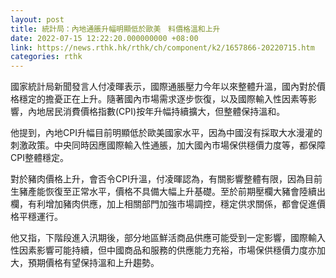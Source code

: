 ```yaml
---
layout: post
title: 統計局：內地通脹升幅明顯低於歐美　料價格溫和上升
date: 2022-07-15 12:22:20.000000000 +08:00
link: https://news.rthk.hk/rthk/ch/component/k2/1657866-20220715.htm
categories: rthk
---
```


國家統計局新聞發言人付凌暉表示，國際通脹壓力今年以來整體升溫，國內對於價格穩定的擔憂正在上升。隨著國內市場需求逐步恢復，以及國際輸入性因素等影響，內地居民消費價格指數(CPI)按年升幅持續擴大，但整體保持溫和。

他提到，內地CPI升幅目前明顯低於歐美國家水平，因為中國沒有採取大水漫灌的刺激政策。中央同時因應國際輸入性通脹，加大國內市場保供穩價力度等，都保障CPI整體穩定。

對於豬肉價格上升，會否令CPI升溫，付凌暉認為，有關影響整體有限，因為目前生豬產能恢復至正常水平，價格不具備大幅上升基礎。至於前期壓欄大豬會陸續出欄，有利增加豬肉供應，加上相關部門加強市場調控，穩定供求關係，都會促進價格平穩運行。

他又指，下階段進入汛期後，部分地區鮮活商品供應可能受到一定影響，國際輸入性因素影響可能持續，但中國商品和服務的供應能力充裕，市場保供穩價力度亦加大，預期價格有望保持溫和上升趨勢。
